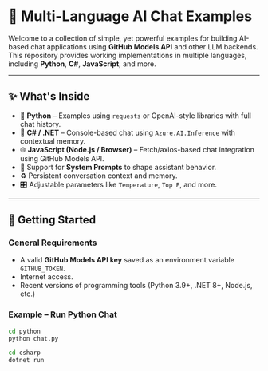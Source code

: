 # 🤖 Multi-Language AI Chat Examples

Welcome to a collection of simple, yet powerful examples for building AI-based chat applications using **GitHub Models API** and other LLM backends.  
This repository provides working implementations in multiple languages, including **Python**, **C#**, **JavaScript**, and more.

---

## ✨ What's Inside

- 🐍 **Python** – Examples using `requests` or OpenAI-style libraries with full chat history.
- 💬 **C# / .NET** – Console-based chat using `Azure.AI.Inference` with contextual memory.
- 🌐 **JavaScript (Node.js / Browser)** – Fetch/axios-based chat integration using GitHub Models API.
- 🧠 Support for **System Prompts** to shape assistant behavior.
- ♻️ Persistent conversation context and memory.
- 🎛️ Adjustable parameters like `Temperature`, `Top P`, and more.

---

## 🚀 Getting Started

### General Requirements

- A valid **GitHub Models API key** saved as an environment variable `GITHUB_TOKEN`.
- Internet access.
- Recent versions of programming tools (Python 3.9+, .NET 8+, Node.js, etc.)

### Example – Run Python Chat
```bash
cd python
python chat.py

cd csharp
dotnet run
